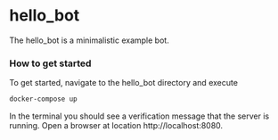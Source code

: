 # hello_bot

The hello_bot is a minimalistic example bot.

### How to get started

To get started, navigate to the hello_bot directory and execute
```bash
docker-compose up
```
In the terminal you should see a verification message that the server is running.
Open a browser at location http://localhost:8080.
